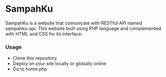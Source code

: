 # SampahKu
SampahKu is a website that comunicate with RESTful API named sampahku-api. This website built using PHP language and complemented with HTML and CSS for its interface.

### Usage
+ Clone this repository
+ Deploy on your site locally or globally online
+ Go to home.php
